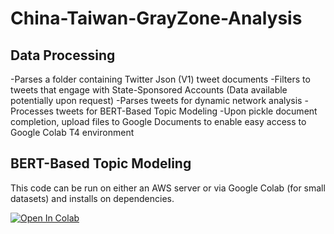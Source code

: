 # China-Taiwan-GrayZone-Analysis


## Data Processing
-Parses a folder containing Twitter Json (V1) tweet documents
-Filters to tweets that engage with State-Sponsored Accounts (Data available potentially upon request)
-Parses tweets for dynamic network analysis
-Processes tweets for BERT-Based Topic Modeling
-Upon pickle document completion, upload files to Google Documents to enable easy access to Google Colab T4 environment

## BERT-Based Topic Modeling
This code can be run on either an AWS server or via Google Colab (for small datasets) and installs on dependencies. 

[![Open In Colab](https://colab.research.google.com/assets/colab-badge.svg)](https://colab.research.google.com/drive/1lQyX4yokd3FipD9vu7UUJbAqc3ZLGD6x?usp=sharing)
